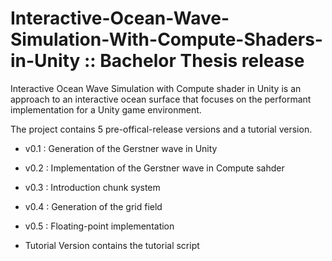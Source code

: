 # Interactive-Ocean-Wave-Simulation-With-Compute-Shaders-in-Unity :: Bachelor Thesis release

Interactive Ocean Wave Simulation with Compute shader in Unity is an approach to an interactive ocean surface that focuses on the 
performant implementation for a Unity game environment.

The project contains 5 pre-offical-release versions and a tutorial version.

- v0.1 : Generation of the Gerstner wave in Unity
- v0.2 : Implementation of the Gerstner wave in Compute sahder
- v0.3 : Introduction chunk system
- v0.4 : Generation of the grid field
- v0.5 : Floating-point implementation

- Tutorial Version contains the tutorial script
